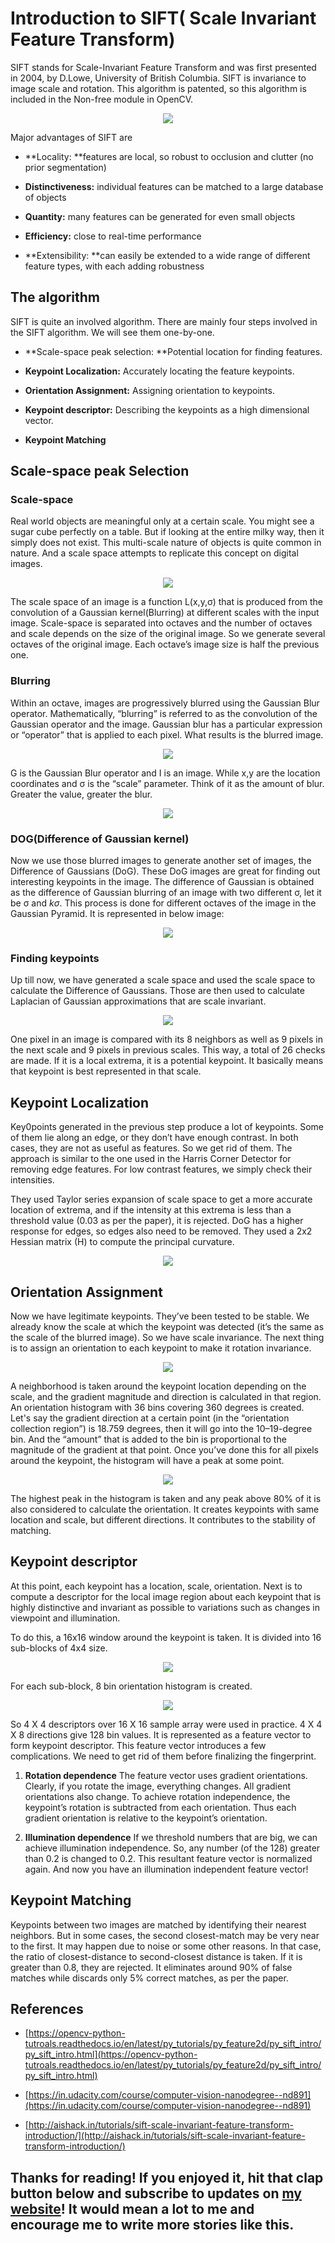 
# Introduction to SIFT( Scale Invariant Feature Transform)

SIFT stands for Scale-Invariant Feature Transform and was first presented in 2004, by D.Lowe, University of British Columbia. SIFT is invariance to image scale and rotation. This algorithm is patented, so this algorithm is included in the Non-free module in OpenCV.

<p align="center">   
    <img src="https://cdn-images-1.medium.com/max/2214/1*bPN9KN1Y7Lkl8_8wfNtQgA.png" />
</p>


Major advantages of SIFT are

* **Locality: **features are local, so robust to occlusion and clutter (no prior segmentation)

* **Distinctiveness:** individual features can be matched to a large database of objects

* **Quantity:** many features can be generated for even small objects

* **Efficiency:** close to real-time performance

* **Extensibility: **can easily be extended to a wide range of different feature types, with each adding robustness


## The algorithm

SIFT is quite an involved algorithm. There are mainly four steps involved in the SIFT algorithm. We will see them one-by-one.

* **Scale-space peak selection: **Potential location for finding features.

* **Keypoint Localization:** Accurately locating the feature keypoints.

* **Orientation Assignment:** Assigning orientation to keypoints.

* **Keypoint descriptor:** Describing the keypoints as a high dimensional vector.

* **Keypoint Matching**

## Scale-space peak Selection

### Scale-space

Real world objects are meaningful only at a certain scale. You might see a sugar cube perfectly on a table. But if looking at the entire milky way, then it simply does not exist. This multi-scale nature of objects is quite common in nature. And a scale space attempts to replicate this concept on digital images.

<p align="center">   
    <img src="https://cdn-images-1.medium.com/max/2000/0*ZlcI6l4Z6eNlfspE.jpg" />
</p>


The scale space of an image is a function L(x,y,σ) that is produced from the convolution of a Gaussian kernel(Blurring) at different scales with the input image. Scale-space is separated into octaves and the number of octaves and scale depends on the size of the original image. So we generate several octaves of the original image. Each octave’s image size is half the previous one.

### Blurring

Within an octave, images are progressively blurred using the Gaussian Blur operator. Mathematically, “blurring” is referred to as the convolution of the Gaussian operator and the image. Gaussian blur has a particular expression or “operator” that is applied to each pixel. What results is the blurred image.

<p align="center">   
    <img src="https://cdn-images-1.medium.com/max/2000/0*zVPWEA714BmeQKbt.jpg" />
</p>

G is the Gaussian Blur operator and I is an image. While x,y are the location coordinates and σ is the “scale” parameter. Think of it as the amount of blur. Greater the value, greater the blur.

<p align="center">   
    <img src="https://cdn-images-1.medium.com/max/2000/0*2Aj3iGxOTjVDtudQ.jpg" />
</p>

### DOG(Difference of Gaussian kernel)

Now we use those blurred images to generate another set of images, the Difference of Gaussians (DoG). These DoG images are great for finding out interesting keypoints in the image. The difference of Gaussian is obtained as the difference of Gaussian blurring of an image with two different σ, let it be σ and *kσ*. This process is done for different octaves of the image in the Gaussian Pyramid. It is represented in below image:

<p align="center">   
    <img src="https://cdn-images-1.medium.com/max/2000/0*DlULvyAuyXb1mSWb.jpg" />
</p>

### Finding keypoints

Up till now, we have generated a scale space and used the scale space to calculate the Difference of Gaussians. Those are then used to calculate Laplacian of Gaussian approximations that are scale invariant.

<p align="center">   
    <img src="https://cdn-images-1.medium.com/max/2000/0*nbK933cOIyNrmhWi.jpg" />
</p>

One pixel in an image is compared with its 8 neighbors as well as 9 pixels in the next scale and 9 pixels in previous scales. This way, a total of 26 checks are made. If it is a local extrema, it is a potential keypoint. It basically means that keypoint is best represented in that scale.

## Keypoint Localization

Key0points generated in the previous step produce a lot of keypoints. Some of them lie along an edge, or they don’t have enough contrast. In both cases, they are not as useful as features. So we get rid of them. The approach is similar to the one used in the Harris Corner Detector for removing edge features. For low contrast features, we simply check their intensities.

They used Taylor series expansion of scale space to get a more accurate location of extrema, and if the intensity at this extrema is less than a threshold value (0.03 as per the paper), it is rejected. DoG has a higher response for edges, so edges also need to be removed. They used a 2x2 Hessian matrix (H) to compute the principal curvature.

<p align="center">   
    <img src="https://cdn-images-1.medium.com/max/2000/1*6PxB0wSokjErBiwBT8LJ4A.png" />
</p>


## Orientation Assignment

Now we have legitimate keypoints. They’ve been tested to be stable. We already know the scale at which the keypoint was detected (it’s the same as the scale of the blurred image). So we have scale invariance. The next thing is to assign an orientation to each keypoint to make it rotation invariance.

<p align="center">   
    <img src="https://cdn-images-1.medium.com/max/2000/0*PTEzxvjSn4Y4uB1p.jpg" />
</p>

A neighborhood is taken around the keypoint location depending on the scale, and the gradient magnitude and direction is calculated in that region. An orientation histogram with 36 bins covering 360 degrees is created. Let's say the gradient direction at a certain point (in the “orientation collection region”) is 18.759 degrees, then it will go into the 10–19-degree bin. And the “amount” that is added to the bin is proportional to the magnitude of the gradient at that point. Once you’ve done this for all pixels around the keypoint, the histogram will have a peak at some point.

<p align="center">   
    <img src="https://cdn-images-1.medium.com/max/2000/0*HrkMSiOEvpWjyq2N.jpg" />
</p>

The highest peak in the histogram is taken and any peak above 80% of it is also considered to calculate the orientation. It creates keypoints with same location and scale, but different directions. It contributes to the stability of matching.

## **Keypoint descriptor**

At this point, each keypoint has a location, scale, orientation. Next is to compute a descriptor for the local image region about each keypoint that is highly distinctive and invariant as possible to variations such as changes in viewpoint and illumination.

To do this, a 16x16 window around the keypoint is taken. It is divided into 16 sub-blocks of 4x4 size.

<p align="center">   
    <img src="https://cdn-images-1.medium.com/max/2000/0*r_IdkzMnVs0FfbdI.jpg" />
</p>


For each sub-block, 8 bin orientation histogram is created.

<p align="center">   
    <img src="https://cdn-images-1.medium.com/max/2000/0*dTIaQNZYLrnr76Js.jpg" />
</p>


So 4 X 4 descriptors over 16 X 16 sample array were used in practice. 4 X 4 X 8 directions give 128 bin values. It is represented as a feature vector to form keypoint descriptor. This feature vector introduces a few complications. We need to get rid of them before finalizing the fingerprint.

1. **Rotation dependence** The feature vector uses gradient orientations. Clearly, if you rotate the image, everything changes. All gradient orientations also change. To achieve rotation independence, the keypoint’s rotation is subtracted from each orientation. Thus each gradient orientation is relative to the keypoint’s orientation.

1. **Illumination dependence** If we threshold numbers that are big, we can achieve illumination independence. So, any number (of the 128) greater than 0.2 is changed to 0.2. This resultant feature vector is normalized again. And now you have an illumination independent feature vector!

## Keypoint Matching

Keypoints between two images are matched by identifying their nearest neighbors. But in some cases, the second closest-match may be very near to the first. It may happen due to noise or some other reasons. In that case, the ratio of closest-distance to second-closest distance is taken. If it is greater than 0.8, they are rejected. It eliminates around 90% of false matches while discards only 5% correct matches, as per the paper.


## References

* [https://opencv-python-tutroals.readthedocs.io/en/latest/py_tutorials/py_feature2d/py_sift_intro/py_sift_intro.html](https://opencv-python-tutroals.readthedocs.io/en/latest/py_tutorials/py_feature2d/py_sift_intro/py_sift_intro.html)

* [https://in.udacity.com/course/computer-vision-nanodegree--nd891](https://in.udacity.com/course/computer-vision-nanodegree--nd891)

* [http://aishack.in/tutorials/sift-scale-invariant-feature-transform-introduction/](http://aishack.in/tutorials/sift-scale-invariant-feature-transform-introduction/)

## Thanks for reading! If you enjoyed it, hit that clap button below and subscribe to updates on [my website](http://deepanshut041.github.io)! It would mean a lot to me and encourage me to write more stories like this.
